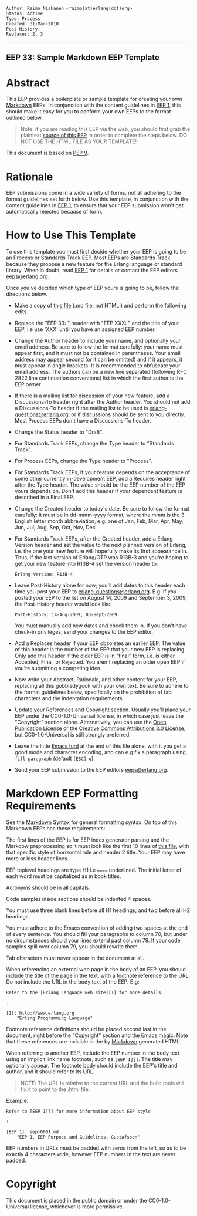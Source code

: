     Author: Raimo Niskanen <raimo(at)erlang(dot)org>
    Status: Active
    Type: Process
    Created: 31-Mar-2010
    Post-History:
    Replaces: 2, 3
****
EEP 33: Sample Markdown EEP Template
----



Abstract
========

This EEP provides a boilerplate or sample template for creating your own
[Markdown][] EEPs. In conjunction with the content guidelines in [EEP 1][],
this should make it easy for you to conform your own EEPs to the format
outlined below.

> Note: if you are reading this EEP via the web, you should first
> grab the plaintext [source of this EEP][eep.md] in order to complete the
> steps below.  DO NOT USE THE HTML FILE AS YOUR TEMPLATE!


This document is based on [PEP 9][].



Rationale
=========

EEP submissions come in a wide variety of forms, not all adhering to the
format guidelines set forth below.  Use this template, in conjunction with
the content guidelines in [EEP 1][], to ensure that your EEP submission
won't get automatically rejected because of form.



How to Use This Template
========================

To use this template you must first decide whether your EEP is going to be
an Process or Standards Track EEP.  Most EEPs are Standards Track because
they propose a new feature for the Erlang language or standard library.
When in doubt, read [EEP 1][] for details or contact the EEP editors
<eeps@erlang.org>.

Once you've decided which type of EEP yours is going to be, follow the
directions below.

-   Make a copy of [this file][eep.md] (.md file, not HTML!) and perform the
    following edits.

-   Replace the "EEP 33: " header with "EEP XXX: " and the title of your EEP,
    i.e use 'XXX' until you have an assigned EEP number.

-   Change the Author header to include your name, and optionally your
    email address.  Be sure to follow the format carefully: your name
    must appear first, and it must not be contained in parentheses.
    Your email address may appear second (or it can be omitted) and if
    it appears, it must appear in angle brackets.  It is recommended
    to obfuscate your email address. The authors can be a new line
    separated (following RFC 2822 line continuation conventions) list
    in which the first author is the EEP owner.

-   If there is a mailing list for discussion of your new feature, add
    a Discussions-To header right after the Author header.  You should
    not add a Discussions-To header if the mailing list to be used is
    <erlang-questions@erlang.org>, or if discussions should be sent to
    you directly.  Most Process EEPs don't have a Discussions-To header.

-   Change the Status header to "Draft".

-   For Standards Track EEPs, change the Type header to "Standards Track".

-   For Process EEPs, change the Type header to "Process".

-   For Standards Track EEPs, if your feature depends on the acceptance
    of some other currently in-development EEP, add a Requires header right
    after the Type header.  The value should be the EEP number of the EEP
    yours depends on.  Don't add this header if your dependent feature is
    described in a Final EEP.

-   Change the Created header to today's date.  Be sure to follow the format
    carefully: it must be in dd-mmm-yyyy format, where the mmm is the
    3 English letter month abbreviation, e.g. one of Jan, Feb, Mar, Apr,
    May, Jun, Jul, Aug, Sep, Oct, Nov, Dec.

-   For Standards Track EEPs, after the Created header, add a Erlang-Version
    header and set the value to the next planned version of Erlang, i.e.
    the one your new feature will hopefully make its first appearance in.
    Thus, if the last version of Erlang/OTP was R13B-3 and you're hoping
    to get your new feature into R13B-4 set the version header to:

        Erlang-Version: R13B-4

-   Leave Post-History alone for now; you'll add dates to this header each
    time you post your EEP to <erlang-questions@erlang.org>.  E.g. if you
    posted your EEP to the list on August 14, 2009 and September 3, 2009,
    the Post-History header would look like:

        Post-History: 14-Aug-2009, 03-Sept-2009

    You must manually add new dates and check them in.  If you don't have
    check-in privileges, send your changes to the EEP editor.

-   Add a Replaces header if your EEP obsoletes an earlier EEP.  The value
    of this header is the number of the EEP that your new EEP is replacing.
    Only add this header if the older EEP is in "final" form, i.e. is either
    Accepted, Final, or Rejected.  You aren't replacing an older open EEP
    if you're submitting a competing idea.

-   Now write your Abstract, Rationale, and other content for your EEP,
    replacing all this gobbledygook with your own text.  Be sure to adhere
    to the format guidelines below, specifically on the prohibition of tab
    characters and the indentation requirements.

-   Update your References and Copyright section.  Usually you'll place
    your EEP under the CC0-1.0-Universal license, in which case just leave
    the "Copyright"
    section alone.  Alternatively, you can use the [Open Publication
    License][OPL] or the [Creative Commons Attributions 3.0 License][CCA3.0],
    but CC0-1.0-Universal is still strongly preferred.

-   Leave the little [Emacs turd][] at the end of this file alone, with it
    you get a good mode and character encoding, and can e.g fix a
    paragraph using `fill-paragraph` (default `[ESC] q`).

-   Send your EEP submission to the EEP editors <eeps@erlang.org>.



Markdown EEP Formatting Requirements
====================================

See the [Markdown][] Syntax for general formatting syntax.  On top of
this Markdown EEPs has these requirements:

The first lines of the EEP is for EEP index generator parsing and the
Markdow preprocessing so it must look like the first 10 lines of
[this file][eep.md], with that specific style of horizontal rule
and header 2 title.  Your EEP may have more or less header lines.

EEP toplevel headings are type H1 i.e `====` underlined.  The initial
letter of each word must be capitalized as in book titles.

Acronyms should be in all capitals.

Code samples inside sections should be indented 4 spaces.

You must use three blank lines before all H1 headings, and two before
all H2 headings.

You must adhere to the Emacs convention of adding two spaces at the
end of every sentence.  You should fill your paragraphs to column 70,
but under no circumstances should your lines extend past column 79.
If your code samples spill over column 79, you should rewrite them.

Tab characters must never appear in the document at all.

When referencing an external web page in the body of an EEP, you
should include the title of the page in the text, with a footnote
reference to the URL.  Do not include the URL in the body text of the
EEP.  E.g:

    Refer to the [Erlang Language web site][1] for more details.

    :

    [1]: http://www.erlang.org
        "Erlang Programming Language"

Footnote reference definitions should be placed second last in the
document, right before the "Copyright" section and the Emacs magic.
Note that these references are invisible in the by [Markdown][]
generated HTML.

When referring to another EEP, include the EEP number in the body text
using an implicit link name footnote, such as `[EEP 1][]`.  The title
may optionally appear.  The footnote body should include the EEP's
title and author, and it should refer to its URL.

> NOTE: The URL is relative to the current URL and the build
> tools will fix it to point to the .html file.
>

Example:

    Refer to [EEP 1][] for more information about EEP style

    :

    [EEP 1]: eep-0001.md
        "EEP 1, EEP Purpose and Guidelines, Gustafsson"

EEP numbers in URLs must be padded with zeros from the left, so as to
be exactly 4 characters wide, however EEP numbers in the text are
never padded.



[eep.md]: eep-0033.md
    "EEP Source"

[EEP 1]: eep-0001.md
    "EEP Purpose and Guidelines, Gustafsson"

[PEP 9]: http://www.python.org/dev/peps/pep-0009/
    "Sample Plaintext PEP Template, Warsaw"

[Markdown]: http://daringfireball.net/projects/markdown/
   "Markdown Home Page"

[OPL]: http://www.opencontent.org/openpub/
    "Open Publication License"

[CCA3.0]: http://creativecommons.org/licenses/by/3.0/
    "Creative Commons Attribution 3.0 License"

[Emacs turd]: http://www.gnu.org/software/emacs/manual/html_node/emacs/Specifying-File-Variables.html
    "Specifying local file variables for Emacs"



Copyright
=========

This document is placed in the public domain or under the CC0-1.0-Universal
license, whichever is more permissive.



[EmacsVar]: <> "Local Variables:"
[EmacsVar]: <> "mode: indented-text"
[EmacsVar]: <> "indent-tabs-mode: nil"
[EmacsVar]: <> "sentence-end-double-space: t"
[EmacsVar]: <> "fill-column: 70"
[EmacsVar]: <> "coding: utf-8"
[EmacsVar]: <> "End:"
[VimVar]: <> " vim: set fileencoding=utf-8 expandtab shiftwidth=4 softtabstop=4: "
